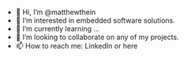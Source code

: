 - 👋 Hi, I’m @matthewthein
- 👀 I’m interested in embedded software solutions.
- 🌱 I’m currently learning ...
- 💞️ I’m looking to collaborate on any of my projects.
- 📫 How to reach me: LinkedIn or here

<!---
matthewthein/matthewthein is a ✨ special ✨ repository because its `README.md` (this file) appears on your GitHub profile.
You can click the Preview link to take a look at your changes.
--->
